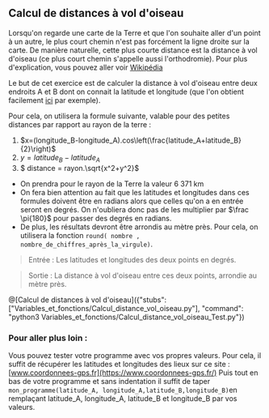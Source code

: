 ## Calcul de distances à vol d'oiseau

Lorsqu'on regarde une carte de la Terre et que l'on souhaite aller d'un point à un autre, le plus court chemin n'est pas forcément la ligne droite sur la carte. De manière naturelle, cette plus courte distance est la distance à vol d'oiseau (ce plus court chemin s'appelle aussi l'orthodromie). Pour plus d'explication, vous pouvez aller voir [Wikipédia](https://fr.wikipedia.org/wiki/Orthodromie)

Le but de cet exercice est de calculer la distance à vol d'oiseau entre deux endroits A et B dont on connait la latitude et longitude (que l'on obtient facilement [ici](https://www.coordonnees-gps.fr/) par exemple). 

Pour cela, on utilisera la formule suivante, valable pour des petites distances par rapport au rayon de la terre : 
1. $`x=(longitude_B-longitude_A).cos\left(\frac{latitude_A+latitude_B}{2}\right)`$
2. $`y=latitude_B-latitude_A`$
3. $` distance = rayon.\sqrt{x^2+y^2}`$


+ On prendra pour le rayon de la Terre la valeur 6 371 km
+ On fera bien attention au fait que les latitudes et longitudes dans ces formules doivent être en radians alors que celles qu'on a en entrée seront en degrés. On n'oubliera donc pas de les multiplier par $`\frac \pi{180}`$ pour passer des degrés en radians.
+ De plus, les résultats devront être arrondis au mètre près. Pour cela, on utilisera la fonction `round( nombre , nombre_de_chiffres_après_la_virgule)`.

> Entrée : Les latitudes et longitudes des deux points en degrés.

> Sortie : La distance à vol d'oiseau entre ces deux points, arrondie au mètre près.

@[Calcul de distances à vol d'oiseau]({"stubs": ["Variables_et_fonctions/Calcul_distance_vol_oiseau.py"], "command": "python3 Variables_et_fonctions/Calcul_distance_vol_oiseau_Test.py"})


### Pour aller plus loin :

Vous pouvez tester votre programme avec vos propres valeurs. Pour cela, il suffit de récupérer les latitudes et longitudes des lieux sur ce site : [www.coordonnees-gps.fr](https://www.coordonnees-gps.fr/)
Puis tout en bas de votre programme et sans indentation il suffit de taper `mon_programme(latitude_A, longitude_A,latitude_B,longitude_B)`en remplaçant latitude_A, longitude_A, latitude_B et longitude_B par vos valeurs.
